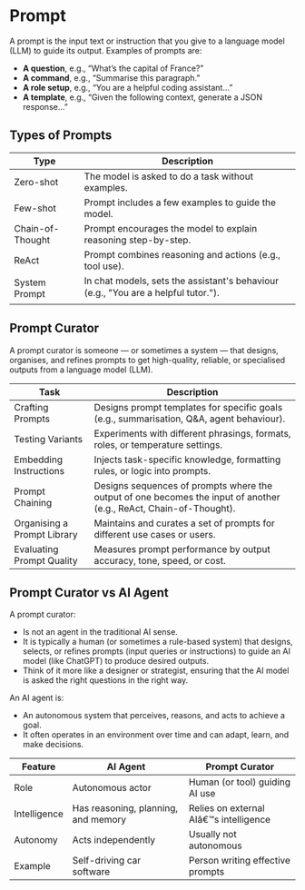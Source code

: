 # Prompt

A prompt is the input text or instruction that you give to a language model (LLM) to guide its output. Examples of prompts are:

* **A question**, e.g., “What’s the capital of France?”
* **A command**, e.g., “Summarise this paragraph.”
* **A role setup**, e.g., “You are a helpful coding assistant…”
* **A template**, e.g., “Given the following context, generate a JSON response…”

## Types of Prompts

| Type | Description |
| --- | --- |
| Zero-shot | The model is asked to do a task without examples. |
| Few-shot | Prompt includes a few examples to guide the model. |
| Chain-of-Thought | Prompt encourages the model to explain reasoning step-by-step. |
| ReAct | Prompt combines reasoning and actions (e.g., tool use). |
| System Prompt | In chat models, sets the assistant's behaviour (e.g., "You are a helpful tutor.").

## Prompt Curator

A prompt curator is someone — or sometimes a system — that designs, organises, and refines prompts to get high-quality, reliable, or specialised outputs from a language model (LLM).

| Task |  Description |
| --- | --- |
| Crafting Prompts | Designs prompt templates for specific goals (e.g., summarisation, Q&A, agent behaviour). |
| Testing Variants | Experiments with different phrasings, formats, roles, or temperature settings. |
| Embedding Instructions | Injects task-specific knowledge, formatting rules, or logic into prompts. |
| Prompt Chaining | Designs sequences of prompts where the output of one becomes the input of another (e.g., ReAct, Chain-of-Thought). |
| Organising a Prompt Library | Maintains and curates a set of prompts for different use cases or users. |
| Evaluating Prompt Quality | Measures prompt performance by output accuracy, tone, speed, or cost. |

## Prompt Curator vs AI Agent

A prompt curator:

* Is not an agent in the traditional AI sense.
* It is typically a human (or sometimes a rule-based system) that designs, selects, or refines prompts (input queries or instructions) to guide an AI model (like ChatGPT) to produce desired outputs.
* Think of it more like a designer or strategist, ensuring that the AI model is asked the right questions in the right way.

An AI agent is:

* An autonomous system that perceives, reasons, and acts to achieve a goal.
* It often operates in an environment over time and can adapt, learn, and make decisions.

| Feature | AI Agent | Prompt Curator |
| --- | --- | --- |
| Role | Autonomous actor | Human (or tool) guiding AI use |
| Intelligence | Has reasoning, planning, and memory | Relies on external AIâ€™s intelligence |
| Autonomy | Acts independently | Usually not autonomous |
| Example | Self-driving car software | Person writing effective prompts |
